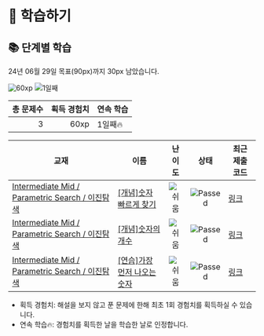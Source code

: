# 📖 학습하기

## 📚 단계별 학습
24년 06월 29일 목표(90px)까지 30px 남았습니다.

![60xp](https://img.shields.io/badge/EXP-60xp-%235cb85c.svg?for-the-badge)
![1일째](https://img.shields.io/badge/연속학습-1일째-%23E34F26.svg?for-the-badge)

|총 문제수|획득 경험치|연속 학습|
|---:|---:|---|
3|60xp|1일째🔥|

|교재|이름|난이도|상태|최근 제출 코드|
|---|---|:---:|:---:|---|
|[Intermediate Mid / Parametric Search / 이진탐색](https://www.codetree.ai/missions?missionId=8)|[[개념]숫자 빠르게 찾기](https://www.codetree.ai/missions/8/problems/find-number-fast)|![쉬움][easy]|![Passed][passed]|[링크](https://github.com/KarmaPol/codetree-TILs/blob/main/240629/%EC%88%AB%EC%9E%90%20%EB%B9%A0%EB%A5%B4%EA%B2%8C%20%EC%B0%BE%EA%B8%B0/find-number-fast.cpp)|
|[Intermediate Mid / Parametric Search / 이진탐색](https://www.codetree.ai/missions?missionId=8)|[[개념]숫자의 개수](https://www.codetree.ai/missions/8/problems/number-of-integers)|![쉬움][easy]|![Passed][passed]|[링크](https://github.com/KarmaPol/codetree-TILs/blob/main/240629/%EC%88%AB%EC%9E%90%EC%9D%98%20%EA%B0%9C%EC%88%98/number-of-integers.cpp)|
|[Intermediate Mid / Parametric Search / 이진탐색](https://www.codetree.ai/missions?missionId=8)|[[연습]가장 먼저 나오는 숫자](https://www.codetree.ai/missions/8/problems/first-appear-number)|![쉬움][easy]|![Passed][passed]|[링크](https://github.com/KarmaPol/codetree-TILs/blob/main/240629/%EA%B0%80%EC%9E%A5%20%EB%A8%BC%EC%A0%80%20%EB%82%98%EC%98%A4%EB%8A%94%20%EC%88%AB%EC%9E%90/first-appear-number.cpp)|


* 획득 경험치: 해설을 보지 않고 푼 문제에 한해 최초 1회 경험치를 획득하실 수 있습니다.
* 연속 학습🔥: 경험치를 획득한 날을 학습한 날로 인정합니다.










[b5]: https://img.shields.io/badge/Bronze_5-%235D3E31.svg
[b4]: https://img.shields.io/badge/Bronze_4-%235D3E31.svg
[b3]: https://img.shields.io/badge/Bronze_3-%235D3E31.svg
[b2]: https://img.shields.io/badge/Bronze_2-%235D3E31.svg
[b1]: https://img.shields.io/badge/Bronze_1-%235D3E31.svg
[s5]: https://img.shields.io/badge/Silver_5-%23394960.svg
[s4]: https://img.shields.io/badge/Silver_4-%23394960.svg
[s3]: https://img.shields.io/badge/Silver_3-%23394960.svg
[s2]: https://img.shields.io/badge/Silver_2-%23394960.svg
[s1]: https://img.shields.io/badge/Silver_1-%23394960.svg
[g5]: https://img.shields.io/badge/Gold_5-%23FFC433.svg
[g4]: https://img.shields.io/badge/Gold_4-%23FFC433.svg
[g3]: https://img.shields.io/badge/Gold_3-%23FFC433.svg
[g2]: https://img.shields.io/badge/Gold_2-%23FFC433.svg
[g1]: https://img.shields.io/badge/Gold_1-%23FFC433.svg
[p5]: https://img.shields.io/badge/Platinum_5-%2376DDD8.svg
[p4]: https://img.shields.io/badge/Platinum_4-%2376DDD8.svg
[p3]: https://img.shields.io/badge/Platinum_3-%2376DDD8.svg
[p2]: https://img.shields.io/badge/Platinum_2-%2376DDD8.svg
[p1]: https://img.shields.io/badge/Platinum_1-%2376DDD8.svg
[passed]: https://img.shields.io/badge/Passed-%23009D27.svg
[failed]: https://img.shields.io/badge/Failed-%23D24D57.svg
[easy]: https://img.shields.io/badge/쉬움-%235cb85c.svg?for-the-badge
[medium]: https://img.shields.io/badge/보통-%23FFC433.svg?for-the-badge
[hard]: https://img.shields.io/badge/어려움-%23D24D57.svg?for-the-badge